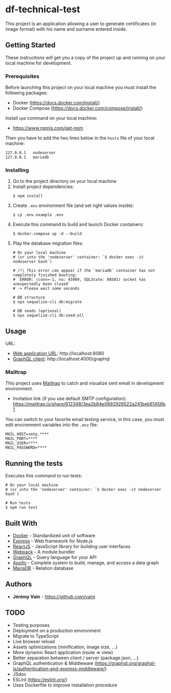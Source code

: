 # df-technical-test

This project is an application allowing a user to generate certificates (in image format) with his name and surname entered inside.

## Getting Started

These instructions will get you a copy of the project up and running on your local machine for development.

### Prerequisites

Before launching this project on your local machine you must install the following packages:
* Docker (https://docs.docker.com/install/)
* Docker Compose (https://docs.docker.com/compose/install/)

Install `npm` command on your local machine:
* https://www.npmjs.com/get-npm

Then you have to add the two lines below in the `hosts` file of your local machine:
```
127.0.0.1	nodeserver
127.0.0.1	mariadb
```

### Installing

1. Go to the project directory on your local machine
2. Install project dependencies:
    ```
    $ npm install
    ```
3. Create `.env` environment file (and set right values inside):
    ```
    $ cp .env.example .env
    ```
4. Execute this command to build and launch Docker containers:
    ```
    $ docker-compose up -d --build
    ```
5. Play the database migration files:
    ```
    # On your local machine 
    # (or into the 'nodeserver' container: `$ docker exec -it nodeserver bash`)
    
    # /!\ This error can appear if the `mariadb` container has not completely finished booting:
    # `ERROR: (conn=-1, no: 45009, SQLState: 08S01) socket has unexpectedly been closed`
    # -> Please wait some seconds
   
    # DB structure
    $ npx sequelize-cli db:migrate
    
    # DB seeds (optional)
    $ npx sequelize-cli db:seed:all
    ```

## Usage

URL:
* [Web application URL](http://localhost:8080): http://localhost:8080
* [GraphQL client](http://localhost:4000/graphql): http://localhost:4000/graphql

### Mailtrap
This project uses [Mailtrap](https://mailtrap.io/) to catch and visualize sent email in development environment.
* Invitation link (if you use default SMTP configuration): https://mailtrap.io/share/612348/3ea2b84e0892926522a241beb61458b1

You can switch to your favorite email testing service, in this case, you must edit environment variables into the `.env` file:
```
MAIL_HOST=smtp.****
MAIL_PORT=****
MAIL_USER=****
MAIL_PASSWORD=****
```

## Running the tests

Executes this command to run tests:
```
# On your local machine 
# (or into the 'nodeserver' container: `$ docker exec -it nodeserver bash`)

# Run tests
$ npm run test
```

## Built With

* [Docker](https://www.docker.com/) - Standardized unit of software
* [Express](https://expressjs.com/en/) - Web framework for Node.js
* [ReactJS](https://reactjs.org/) - JavaScript library for building user interfaces
* [Webpack](https://webpack.js.org/) - A module bundler
* [GraphQL](https://graphql.org/) - Query language for your API
* [Apollo](https://www.apollographql.com/) - Complete system to build, manage, and access a data graph
* [MariaDB](https://mariadb.org/) - Relation database

## Authors

* **Jérémy Vain** - https://github.com/vainj

## TODO

* Testing purposes
* Deployment on a production environment
* Migrate to TypeScript
* Live browser reload
* Assets optimizations (minification, image size, ...)
* More dynamic React application (route => view)
* Better separation between client / server (package.json, ...)
* GraphQL authentication & Middleware (https://graphql.org/graphql-js/authentication-and-express-middleware/)
* JSdoc
* ESLint (https://eslint.org/)
* Uses Dockerfile to improve installation procedure